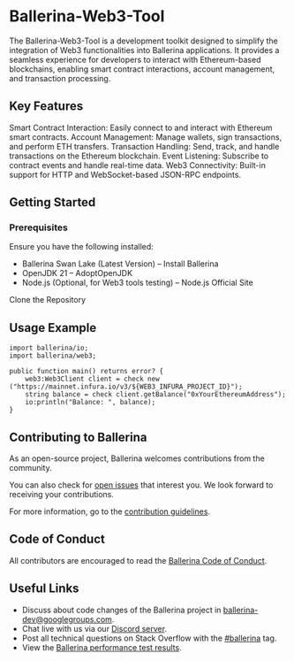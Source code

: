 # Ballerina-Web3-Tool

The Ballerina-Web3-Tool is a development toolkit designed to simplify the integration of Web3 functionalities into Ballerina applications.
It provides a seamless experience for developers to interact with Ethereum-based blockchains, enabling smart contract interactions, account management, and transaction processing.

## Key Features

Smart Contract Interaction: Easily connect to and interact with Ethereum smart contracts.
Account Management: Manage wallets, sign transactions, and perform ETH transfers.
Transaction Handling: Send, track, and handle transactions on the Ethereum blockchain.
Event Listening: Subscribe to contract events and handle real-time data.
Web3 Connectivity: Built-in support for HTTP and WebSocket-based JSON-RPC endpoints.

## Getting Started

### Prerequisites

Ensure you have the following installed:

- Ballerina Swan Lake (Latest Version) – Install Ballerina
- OpenJDK 21 – AdoptOpenJDK
- Node.js (Optional, for Web3 tools testing) – Node.js Official Site

Clone the Repository

## Usage Example

```ballerina
import ballerina/io;
import ballerina/web3;

public function main() returns error? {
    web3:Web3Client client = check new ("https://mainnet.infura.io/v3/${WEB3_INFURA_PROJECT_ID}");
    string balance = check client.getBalance("0xYourEthereumAddress");
    io:println("Balance: ", balance);
}
```

## Contributing to Ballerina

As an open-source project, Ballerina welcomes contributions from the community.

You can also check for [open issues](https://github.com/ballerina-platform/openapi-tools/issues) that
interest you. We look forward to receiving your contributions.

For more information, go to the [contribution guidelines](https://github.com/ballerina-platform/ballerina-lang/blob/master/CONTRIBUTING.md).

## Code of Conduct

All contributors are encouraged to read the [Ballerina Code of Conduct](https://ballerina.io/code-of-conduct).

## Useful Links

- Discuss about code changes of the Ballerina project in [ballerina-dev@googlegroups.com](mailto:ballerina-dev@googlegroups.com).
- Chat live with us via our [Discord server](https://discord.gg/ballerinalang).
- Post all technical questions on Stack Overflow with the [#ballerina](https://stackoverflow.com/questions/tagged/ballerina) tag.
- View the [Ballerina performance test results](https://github.com/ballerina-platform/ballerina-lang/blob/master/performance/benchmarks/summary.md).
